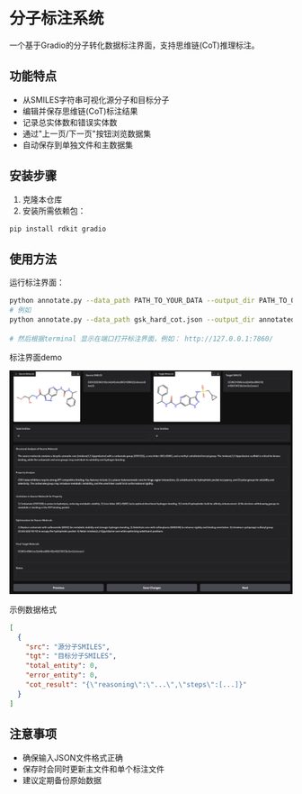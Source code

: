 # 分子标注系统

一个基于Gradio的分子转化数据标注界面，支持思维链(CoT)推理标注。

## 功能特点

- 从SMILES字符串可视化源分子和目标分子
- 编辑并保存思维链(CoT)标注结果
- 记录总实体数和错误实体数
- 通过"上一页/下一页"按钮浏览数据集
- 自动保存到单独文件和主数据集

## 安装步骤

1. 克隆本仓库
2. 安装所需依赖包：

```bash
pip install rdkit gradio
```

## 使用方法

运行标注界面：

```bash
python annotate.py --data_path PATH_TO_YOUR_DATA --output_dir PATH_TO_OUTPUT_DIR
# 例如
python annotate.py --data_path gsk_hard_cot.json --output_dir annotated_data

# 然后根据terminal 显示在端口打开标注界面，例如： http://127.0.0.1:7860/
```

标注界面demo

![标注界面demo](assets/UI.png)





示例数据格式

```json
[
  {
    "src": "源分子SMILES",
    "tgt": "目标分子SMILES",
    "total_entity": 0,
    "error_entity": 0,
    "cot_result": "{\"reasoning\":\"...\",\"steps\":[...]}"
  }
]
```

## 注意事项

- 确保输入JSON文件格式正确
- 保存时会同时更新主文件和单个标注文件
- 建议定期备份原始数据